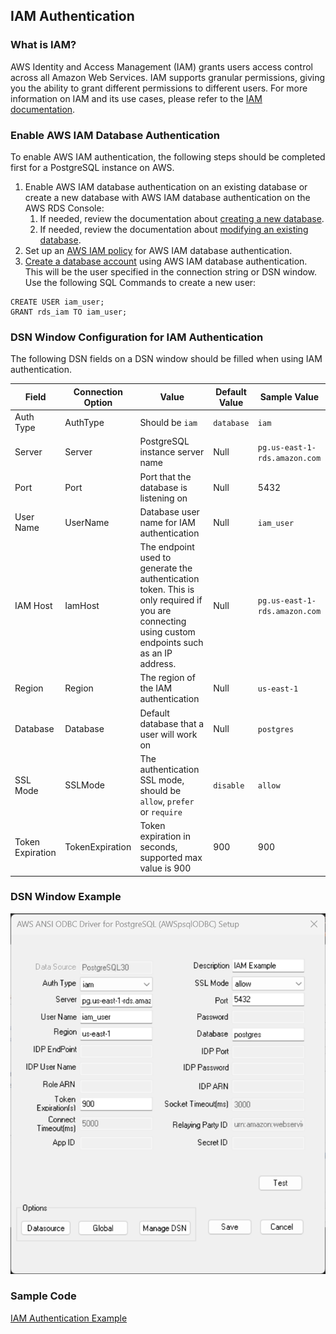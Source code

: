 ## IAM Authentication

### What is IAM?
AWS Identity and Access Management (IAM) grants users access control across all Amazon Web Services. IAM supports granular permissions, giving you the ability to grant different permissions to different users. For more information on IAM and its use cases, please refer to the [IAM documentation](https://docs.aws.amazon.com/IAM/latest/UserGuide/introduction.html).

### Enable AWS IAM Database Authentication
To enable AWS IAM authentication, the following steps should be completed first for a PostgreSQL instance on AWS.

1. Enable AWS IAM database authentication on an existing database or create a new database with AWS IAM database authentication on the AWS RDS Console:
    1. If needed, review the documentation about [creating a new database](https://docs.aws.amazon.com/AmazonRDS/latest/UserGuide/USER_CreateDBInstance.html).
    1. If needed, review the documentation about [modifying an existing database](https://docs.aws.amazon.com/AmazonRDS/latest/UserGuide/Overview.DBInstance.Modifying.html).
1. Set up an [AWS IAM policy](https://docs.aws.amazon.com/AmazonRDS/latest/UserGuide/UsingWithRDS.IAMDBAuth.IAMPolicy.html) for AWS IAM database authentication.
1. [Create a database account](https://docs.aws.amazon.com/AmazonRDS/latest/UserGuide/UsingWithRDS.IAMDBAuth.DBAccounts.html) using AWS IAM database authentication. This will be the user specified in the connection string or DSN window. Use the following SQL Commands to create a new user:<br>
```
CREATE USER iam_user;
GRANT rds_iam TO iam_user;
```

### DSN Window Configuration for IAM Authentication
The following DSN fields on a DSN window should be filled when using IAM authentication.

| Field            | Connection Option | Value                                                                                                                                             | Default Value | Sample Value                  |
|------------------|-------------------|---------------------------------------------------------------------------------------------------------------------------------------------------|---------------|-------------------------------|
| Auth Type        | AuthType          | Should be `iam`                                                                                                                                   | `database`    | `iam`                         |
| Server           | Server            | PostgreSQL instance server name                                                                                                                   | Null          | `pg.us-east-1-rds.amazon.com` |
| Port             | Port              | Port that the database is listening on                                                                                                            | Null          | 5432                          |
| User Name        | UserName          | Database user name for IAM authentication                                                                                                         | Null          | `iam_user`                    |
| IAM Host         | IamHost           | The endpoint used to generate the authentication token. This is only required if you are connecting using custom endpoints such as an IP address. | Null          | `pg.us-east-1-rds.amazon.com` |
| Region           | Region            | The region of the IAM authentication                                                                                                              | Null          | `us-east-1`                   |
| Database         | Database          | Default database that a user will work on                                                                                                         | Null          | `postgres`                    |
| SSL Mode         | SSLMode           | The authentication SSL mode, should be `allow`, `prefer` or `require`                                                                             | `disable`     | `allow`                       |
| Token Expiration | TokenExpiration   | Token expiration in seconds, supported max value is 900                                                                                           | 900           | 900                           |

### DSN Window Example
![DSN window example for IAM authentication](img/iam.png)

### Sample Code
[IAM Authentication Example](iam_authentication_sample.cpp)
